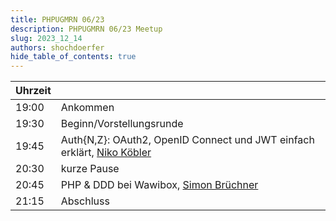 ```yaml
---
title: PHPUGMRN 06/23
description: PHPUGMRN 06/23 Meetup
slug: 2023_12_14
authors: shochdoerfer
hide_table_of_contents: true
---
```


| Uhrzeit |                                                                                                             | 
|---------|-------------------------------------------------------------------------------------------------------------|
| 19:00   | Ankommen                                                                                                    |
| 19:30   | Beginn/Vorstellungsrunde                                                                                    |
| 19:45   | Auth\{N,Z\}: OAuth2, OpenID Connect und JWT einfach erklärt, [Niko Köbler](https://mastodon.cloud/@dasniko) |
| 20:30   | kurze Pause                                                                                                 |
| 20:45   | PHP & DDD bei Wawibox, [Simon Brüchner](https://twitter.com/powtac)                                         |
| 21:15   | Abschluss                                                                                                   |
